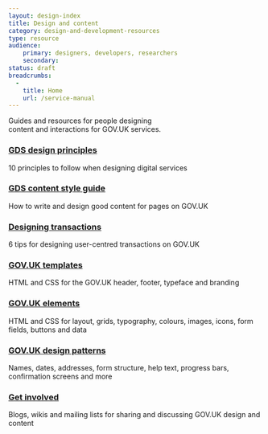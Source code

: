 ```yaml
---
layout: design-index
title: Design and content
category: design-and-development-resources
type: resource
audience:
    primary: designers, developers, researchers
    secondary:
status: draft
breadcrumbs:
  -
    title: Home
    url: /service-manual
---
```



<p class="intro" style="width: 66.66%">Guides and resources for people designing content and interactions for GOV.UK services.</p>

<div class="grid-wrapper">
	<div class="grid grid-1-3">
	  <div class="inner-block">
		<h3><a href="https://www.gov.uk/design-principles">GDS design principles</a></h3>
		<p>10 principles to follow when designing digital services</p>
	  </div>
	</div>
	<div class="grid grid-1-3">
	  <div class="inner-block">
		<h3><a href="https://www.gov.uk/design-principles/style-guide">GDS content style guide</a></h3>
		<p>How to write and design good content for pages on GOV.UK</p>
	  </div>
	</div>	
	<div class="grid grid-1-3">
		<div class="inner-block">
		<h3><a href="../user-centered-design/designing-transactions.html">Designing transactions</a></h3>
		<p>6 tips for designing user-centred transactions on GOV.UK</p>
		</div>
	</div>
</div>

<div class="grid-wrapper">
	<div class="grid grid-1-3">
	  <div class="inner-block">
		<h3><a href="templates/index.html">GOV.UK templates</a></h3>
		<p>HTML and CSS for the GOV.UK header, footer, typeface and branding</p>
	  </div>
	</div>
	<div class="grid grid-1-3">
	  <div class="inner-block">
		<h3><a href="http://govuk-elements.herokuapp.com/#guide-forms">GOV.UK elements</a></h3>
		<p>HTML and CSS for layout, grids, typography, colours, images, icons, form fields, buttons and data</p>
	  </div>
	</div>
	<div class="grid grid-1-3">
	  <div class="inner-block">
		<h3><a href="patterns/index.html">GOV.UK design patterns</a></h3>
		<p>Names, dates, addresses, form structure, help text, progress bars, confirmation screens and more</p>
	  </div>
	</div>
</div>

<div class="grid-wrapper">
	<div class="grid grid-1-3">
	  <div class="inner-block">
		<h3><a href="../user-centered-design/resources/get-involved.html">Get involved</a></h3>
		<p>Blogs, wikis and mailing lists for sharing and discussing GOV.UK design and content</p>
	  </div>
	</div>
</div>


<br>
<br>

